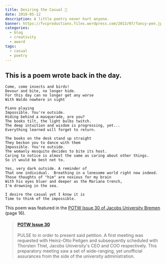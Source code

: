 ```yaml
---
title: Desiring the Casual 🐛
date: 2010-05-12
description: A little poetry never hurt anyone.
banner: https://fvcproductions.files.wordpress.com/2013/07/fancy-pen.jpg?w=800&h=340&crop=1
categories:
  - blog
  - creativity
  - award
tags:
  - casual
  - poetry
---
```


## This is a poem wrote back in the day.

```text
Come, come insects and birds!
Devour and bite, no longer hide.
For this day can no longer get any worse
With Waldo nowhere in sight

Piano playing
Impossible. You're outside.
Hiding behind a masquerade, are you?
The books tilt, the light bulbs twitch.
The deep intuition and wisdom is progressing, yet...
Everything learned will forget to return.

The books on the desk stand up straight
They beckon you to dance with them
Impossible. You're outside.
The womanly mosquito decides to bite its host.
Caring to notice is almost the same as caring about other things.
So it would be best not to.

Yes, very dark outside. A reminder of
That one individual.  Breathing in a lonesome world right now indeed.
Those thoughts of "him" are noxious for my brain
With his eyes bluer and deeper as the Mariana trench,
I'm drowning in the sea.

I desire the casual yet I know it is
Time to think of the impossible.
```

This poem was featured in the [POTW Issue 30 of Jacobs University Bremen](//www.scribd.com/doc/174387876/POTW-Issue-30) (page 16).

<blockquote class="embedly-card"><h4><a href="https://www.scribd.com/document/174387876/POTW-Issue-30#page=16">POTW Issue 30</a></h4><p>PULSE to in order to present said petition. A first meeting was requested with Heinz-Otto Peitgen and subsequently scheduled with Thorsten Thiel, Jacobs University's CEO and COO respectively. This preparatory meeting saw a set of wide-ranging, yet unofficial assurances from the side of the university administration.</p></blockquote>
<script async src="//cdn.embedly.com/widgets/platform.js" charset="UTF-8"></script>
